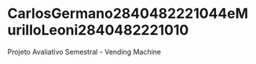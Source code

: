 # CarlosGermano2840482221044eMurilloLeoni2840482221010
Projeto Avaliativo Semestral - Vending Machine
